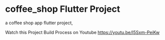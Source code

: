 # coffee_shop Flutter Project

a coffee shop app flutter project,

Watch this Project Build Process on Youtube https://youtu.be/I5Sxm-PeiKw 

